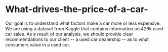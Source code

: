 # What-drives-the-price-of-a-car-
Our goal is to understand what factors make a car more or less expensive. We are using a dataset from Kaggle that contains information on 426k used car sales. As a result of our analysis, we should provide clear recommendations to our client -- a used car dealership -- as to what consumers value in a used car.
